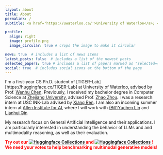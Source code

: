```yaml
---
layout: about
title: About
permalink: /
subtitle: <a href='https://uwaterloo.ca/'>University of Waterloo</a>; <a href='https://vectorinstitute.ai/'>Vector Institute</a>;

profile:
  align: right
  image: profile.png
  image_circular: true # crops the image to make it circular

news: true  # includes a list of news items
latest_posts: false  # includes a list of the newest posts
selected_papers: true # includes a list of papers marked as "selected={true}"
social: true  # includes social icons at the bottom of the page
---
```


I'm a first-year CS Ph.D. student of [TIGER-Lab][https://huggingface.co/TIGER-Lab] at [University of Waterloo][7], advised by Prof. [Wenhu Chen][6]. Previously, I received my bachelor degree in Computer Science at [Zhejiang University][0], advised Prof. [Zhao Zhou][8]. I was a research intern at USC INK-Lab advised by [Xiang Ren][1]. I am also an incoming summer intern at [Allen Institute for AI][11], where I will work with [(Bill)Yuchen Lin][5] and [Lianhui Qin][10]

My research focus on General Artificial Intelligence and their applications. I am particularly interested in understanding the behavior of LLMs and and multimodality reasoning, as well as their evaluation.

<b><span style="color: red; font-weight: bold;">Try out our 
<a href="https://huggingface.co/spaces/TIGER-Lab/GenAI-Arena">
  <img alt="Huggingface Collections" src="https://img.shields.io/badge/-🤗%20GenAI%20Arena-red?style=flat">
</a>
and 
<a href="https://huggingface.co/spaces/WildVision/vision-arena">
  <img alt="Huggingface Collections" src="https://img.shields.io/badge/-🤗%20Wildvision%20Arena-red?style=flat">
</a>! We need your votes to help benchmarking multimodal generative models!</span></b>

[0]: https://www.zju.edu.cn/english/
[1]: https://shanzhenren.github.io/
[2]: https://aisecure.github.io/
[3]: https://www.cs.usc.edu/
[4]: dongfu.jiang@uwaterloo.ca
[5]: https://yuchenlin.xyz/
[6]: https://wenhuchen.github.io/
[7]: https://uwaterloo.ca/
[8]: https://scholar.google.com.hk/citations?user=IIoFY90AAAAJ&hl=zh-CN
[9]: https://inklab.usc.edu/
[10]: https://sites.google.com/view/lianhuiqin/home
[11]: https://allenai.org/


<!-- Write your biography here. Tell the world about yourself. Link to your favorite [subreddit](http://reddit.com). You can put a picture in, too. The code is already in, just name your picture `prof_pic.jpg` and put it in the `img/` folder.

Put your address / P.O. box / other info right below your picture. You can also disable any of these elements by editing `profile` property of the YAML header of your `_pages/about.md`. Edit `_bibliography/papers.bib` and Jekyll will render your [publications page](/al-folio/publications/) automatically.

Link to your social media connections, too. This theme is set up to use [Font Awesome icons](http://fortawesome.github.io/Font-Awesome/) and [Academicons](https://jpswalsh.github.io/academicons/), like the ones below. Add your Facebook, Twitter, LinkedIn, Google Scholar, or just disable all of them. -->